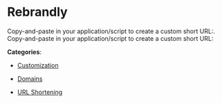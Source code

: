 # Rebrandly


Copy-and-paste in your application/script to create a custom short URL:. Copy-and-paste in your application/script to create a custom short URL:



**Categories**:

- [Customization](https://github.com/apis-list/apis-list#customization)

- [Domains](https://github.com/apis-list/apis-list#domains)

- [URL Shortening](https://github.com/apis-list/apis-list#url-shortening)



